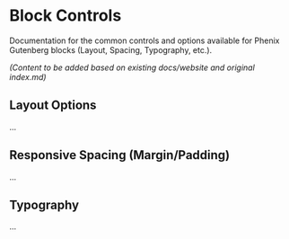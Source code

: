 # Block Controls

Documentation for the common controls and options available for Phenix Gutenberg blocks (Layout, Spacing, Typography, etc.).

*(Content to be added based on existing docs/website and original index.md)*

## Layout Options
...

## Responsive Spacing (Margin/Padding)
...

## Typography
... 